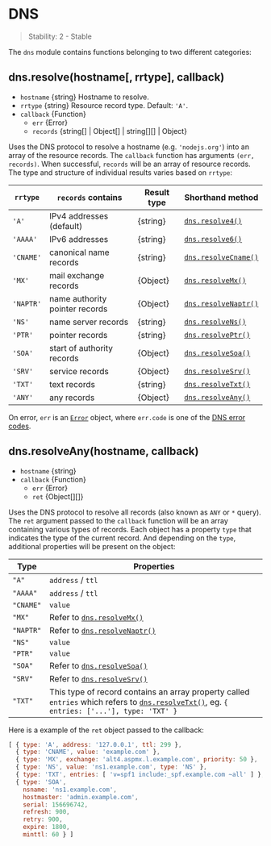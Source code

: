 # DNS

> Stability: 2 - Stable

The `dns` module contains functions belonging to two different categories:

## dns.resolve(hostname[, rrtype], callback)
<!-- YAML
added: v0.1.27
-->
- `hostname` {string} Hostname to resolve.
- `rrtype` {string} Resource record type. Default: `'A'`.
- `callback` {Function}
  - `err` {Error}
  - `records` {string[] | Object[] | string[][] | Object}

Uses the DNS protocol to resolve a hostname (e.g. `'nodejs.org'`) into an array
of the resource records. The `callback` function has arguments
`(err, records)`. When successful, `records` will be an array of resource
records. The type and structure of individual results varies based on `rrtype`:

|  `rrtype` | `records` contains             | Result type | Shorthand method         |
|-----------|--------------------------------|-------------|--------------------------|
| `'A'`     | IPv4 addresses (default)       | {string}    | [`dns.resolve4()`][]     |
| `'AAAA'`  | IPv6 addresses                 | {string}    | [`dns.resolve6()`][]     |
| `'CNAME'` | canonical name records         | {string}    | [`dns.resolveCname()`][] |
| `'MX'`    | mail exchange records          | {Object}    | [`dns.resolveMx()`][]    |
| `'NAPTR'` | name authority pointer records | {Object}    | [`dns.resolveNaptr()`][] |
| `'NS'`    | name server records            | {string}    | [`dns.resolveNs()`][]    |
| `'PTR'`   | pointer records                | {string}    | [`dns.resolvePtr()`][]   |
| `'SOA'`   | start of authority records     | {Object}    | [`dns.resolveSoa()`][]   |
| `'SRV'`   | service records                | {Object}    | [`dns.resolveSrv()`][]   |
| `'TXT'`   | text records                   | {string}    | [`dns.resolveTxt()`][]   |
| `'ANY'`   | any records                    | {Object}    | [`dns.resolveAny()`][]   |

On error, `err` is an [`Error`][] object, where `err.code` is one of the
[DNS error codes](#dns_error_codes).

## dns.resolveAny(hostname, callback)

- `hostname` {string}
- `callback` {Function}
  - `err` {Error}
  - `ret` {Object[][]}

Uses the DNS protocol to resolve all records (also known as `ANY` or `*` query).
The `ret` argument passed to the `callback` function will be an array containing
various types of records. Each object has a property `type` that indicates the
type of the current record. And depending on the `type`, additional properties
will be present on the object:

| Type | Properties |
|------|------------|
| `"A"` | `address` / `ttl` |
| `"AAAA"` | `address` / `ttl` |
| `"CNAME"` | `value` |
| `"MX"` | Refer to [`dns.resolveMx()`][] |
| `"NAPTR"` | Refer to [`dns.resolveNaptr()`][] |
| `"NS"` | `value` |
| `"PTR"` | `value` |
| `"SOA"` | Refer to [`dns.resolveSoa()`][] |
| `"SRV"` | Refer to [`dns.resolveSrv()`][] |
| `"TXT"` | This type of record contains an array property called `entries` which refers to [`dns.resolveTxt()`][], eg. `{ entries: ['...'], type: 'TXT' }` |

Here is a example of the `ret` object passed to the callback:

<!-- eslint-disable -->
```js
[ { type: 'A', address: '127.0.0.1', ttl: 299 },
  { type: 'CNAME', value: 'example.com' },
  { type: 'MX', exchange: 'alt4.aspmx.l.example.com', priority: 50 },
  { type: 'NS', value: 'ns1.example.com', type: 'NS' },
  { type: 'TXT', entries: [ 'v=spf1 include:_spf.example.com ~all' ] },
  { type: 'SOA',
    nsname: 'ns1.example.com',
    hostmaster: 'admin.example.com',
    serial: 156696742,
    refresh: 900,
    retry: 900,
    expire: 1800,
    minttl: 60 } ]
```

[`Error`]: errors.html#errors_class_error
[`dns.lookup()`]: #dns_dns_lookup_hostname_options_callback
[`dns.resolve4()`]: #dns_dns_resolve4_hostname_options_callback
[`dns.resolve6()`]: #dns_dns_resolve6_hostname_options_callback
[`dns.resolveCname()`]: #dns_dns_resolvecname_hostname_callback
[`dns.resolveMx()`]: #dns_dns_resolvemx_hostname_callback
[`dns.resolveNaptr()`]: #dns_dns_resolvenaptr_hostname_callback
[`dns.resolveNs()`]: #dns_dns_resolvens_hostname_callback
[`dns.resolvePtr()`]: #dns_dns_resolveptr_hostname_callback
[`dns.resolveSoa()`]: #dns_dns_resolvesoa_hostname_callback
[`dns.resolveSrv()`]: #dns_dns_resolvesrv_hostname_callback
[`dns.resolveTxt()`]: #dns_dns_resolvetxt_hostname_callback
[`dns.resolveAny()`]: #dns_dns_resolveany_hostname_callback
[DNS error codes]: #dns_error_codes
[Implementation considerations section]: #dns_implementation_considerations
[supported `getaddrinfo` flags]: #dns_supported_getaddrinfo_flags
[the official libuv documentation]: http://docs.libuv.org/en/latest/threadpool.html
[`util.promisify()`]: util.html#util_util_promisify_original
